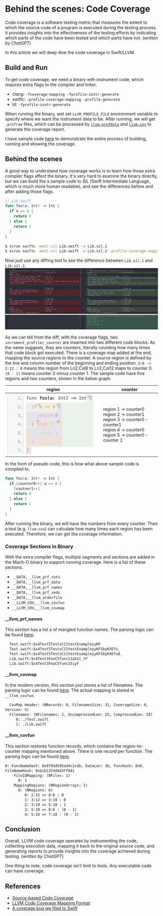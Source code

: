 # Behind the scenes: Code Coverage
Code coverage is a software testing metric that measures the extent to which the source code of a program is executed during the testing process. It provides insights into the effectiveness of the testing efforts by indicating which parts of the code have been tested and which parts have not. (*written by ChatGPT*)

In this article we will deep dive the code coverage in Swift/LLVM.

## Build and Run
To get code coverage, we need a binary with instrument code, which requires extra flags to the compiler and linker.
* clang: `-fcoverage-mapping -fprofile-instr-generate`
* swiftc: `-profile-coverage-mapping -profile-generate`
* ld: `-fprofile-instr-generate`

When running the binary, wet set `LLVM_PROFILE_FILE` environment variable to specify where we want the instrument data to be. After running, we will get `.profraw` files, which can be processed by [`llvm-profdata`](https://llvm.org/docs/CommandGuide/llvm-profdata.html) and [`llvm-cov`](https://llvm.org/docs/CommandGuide/llvm-cov.html) to generate the coverage report.

I have sample code [here](../testing/code_coverage) to demonstrate the entire process of building, running and showing the coverage.

## Behind the scenes
A good way to understand how coverage works is to learn how those extra compiler flags affect the binary. It's very hard to examine the binary directly, but we can build the a sample code to SIL (Swift Intermediate Language, which is much more human readable), and see the differences before and after adding those flags.

```swift
// Lib.swift
func foo(a: Int) -> Int {
  if a == 0 {
    return 0
  } else {
    return 1
  }
}
```
```bash
$ xcrun swiftc -emit-sil Lib.swift -o Lib.sil.1
$ xcrun swiftc -emit-sil Lib.swift -o Lib.sil.2 -profile-coverage-mapping -profile-generate
```

Now just use any diffing tool to see the difference between `Lib.sil.1` and `Lib.sil.2`.
![](images/code_coverage_1.png)
![](images/code_coverage_2.png)

As we can tell from the diff, with the coverage flags, two `increment_profiler_counter` are inserted into two different code blocks. As the name suggests, they are counters, literally counting how many times that code block got executed. There is a coverage map added at the end, mapping the source regions to the counter. A source region is defined by the line and column number of the beginning and ending position. `2:6 -> 2:12 : 0` means the region from Ln2,Col6 to Ln2,Col12 maps to counter 0. `(0 - 1)` means counter 0 minus counter 1. The sample code have five regions and two counters, shown in the below graph.

| region | counter |
| --  | -- |
|<img src="images/code_coverage_regions.png" width="400"/> | region 1 -> counter0<br/>region 2 -> counter1<br/>region 3 -> counter0 - counter1<br/>region 4 -> counter0<br/>region 5 -> counter0 - counter 1<br/>|

In the form of pseudo code, this is how what above sample code is compiled to.

```swift
func foo(a: Int) -> Int {
  if [counter0++] a == 0 {
    [coutner1++]
    return 0
  } else {
    return 1
  }
}
```

After running the binary, we will have the numbers from every counter. Then a tool (e.g. `llvm-cov`) can calculate how many times each region has been executed. Therefore, we can get the coverage information.

### Coverage Sections in Binary
With the extra compiler flags, multiple segments and sections are added in the Mach-O binary to support running coverage. Here is a list of these sections.

* `__DATA,__llvm_prf_cnts`
* `__DATA,__llvm_prf_data`
* `__DATA,__llvm_prf_names`
* `__DATA,__llvm_prf_vnds`
* `__DATA,__llvm_orderfile`
* `__LLVM_COV,__llvm_covfun`
* `__LLVM_COV,__llvm_covmap`

#### __llvm_prf_names
This section has a list a of mangled function names. The parsing logic can be found [here](../macho_parser/sources/llvm_cov.cpp).
```
  Test.swift:$s4Test5TestsC11testExampleyyKF
  Test.swift:$s4Test5TestsC11testExampleyyKFSbyKXEfu_
  Test.swift:$s4Test5TestsC11testExampleyyKFSbyKXEfu0_
  Lib.swift:$s4Test3FooC5func11aS2i_tF
  Lib.swift:$s4Test3FooC5func2SiyF
```

#### __llvm_covmap
In the modern version, this section just stores a list of filenames. The parsing logic can be found [here](../macho_parser/sources/llvm_cov.cpp). The actual mapping is stored in `__llvm_covfun`.
```
  CovMap Header: (NRecords: 0, FilenamesSize: 31, CoverageSize: 0, Version: 5)
  Filenames: (NFilenames: 2, UncompressedLen: 25, CompressedLen: 28)
     0: ./Test.swift
     1: ./Lib.swift
```

#### __llvm_covfun
This section restores function records, which contains the region-to-counter mapping mentioned above. There is one record per function. The parsing logic can be found [here](../macho_parser/sources/llvm_cov.cpp).
```
0: FuncNameHash: 0x8793d595ad4c2cdb, DataLen: 36, FuncHash: 0x0, FileNameHash: 0xbcb137dd4d3ff841
    FileIDMapping: (NFiles: 1)
      0: 1
    MappingRegions: (NRegionArrays: 1)
      0: (NRegions: 6)
         0: 2:31 => 8:6 : 0
         1: 3:12 => 3:18 : 0
         2: 3:19 => 5:10 : 1
         3: 5:10 => 8:6 : (0 - 1)
         4: 5:16 => 7:10 : (0 - 1)
```

## Conclusion
Overall, LLVM code coverage operates by instrumenting the code, collecting execution data, mapping it back to the original source code, and generating reports to provide insights into the coverage achieved during testing. (*written by ChatGPT*)

One thing to note, code coverage isn't limit to tests. Any executable code can have coverage.

## References
* [Source-based Code Coverage](https://clang.llvm.org/docs/SourceBasedCodeCoverage.html)
* [LLVM Code Coverage Mapping Format](https://llvm.org/docs/CoverageMappingFormat.html#coverage-mapping-counter)
* [A coverage bug we filed to Swift](https://github.com/apple/swift/issues/65964)
